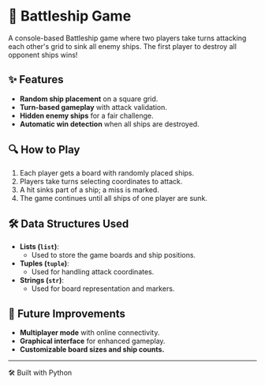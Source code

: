 # 🚢 Battleship Game

A console-based Battleship game where two players take turns attacking each other's grid to sink all enemy ships. The first player to destroy all opponent ships wins!

## ✨ Features

- **Random ship placement** on a square grid.
- **Turn-based gameplay** with attack validation.
- **Hidden enemy ships** for a fair challenge.
- **Automatic win detection** when all ships are destroyed.

## 🔍 How to Play

1. Each player gets a board with randomly placed ships.
2. Players take turns selecting coordinates to attack.
3. A hit sinks part of a ship; a miss is marked.
4. The game continues until all ships of one player are sunk.

## 🛠 Data Structures Used

- **Lists (`list`)**:  
  - Used to store the game boards and ship positions.  
- **Tuples (`tuple`)**:  
  - Used for handling attack coordinates.  
- **Strings (`str`)**:  
  - Used for board representation and markers.  

## 🚀 Future Improvements

- **Multiplayer mode** with online connectivity.
- **Graphical interface** for enhanced gameplay.
- **Customizable board sizes and ship counts.**

---

🛠 Built with Python
